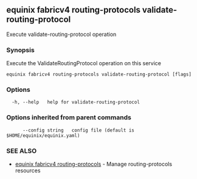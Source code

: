## equinix fabricv4 routing-protocols validate-routing-protocol

Execute validate-routing-protocol operation

### Synopsis

Execute the ValidateRoutingProtocol operation on this service

```
equinix fabricv4 routing-protocols validate-routing-protocol [flags]
```

### Options

```
  -h, --help   help for validate-routing-protocol
```

### Options inherited from parent commands

```
      --config string   config file (default is $HOME/equinix/equinix.yaml)
```

### SEE ALSO

* [equinix fabricv4 routing-protocols](equinix_fabricv4_routing-protocols.md)	 - Manage routing-protocols resources

